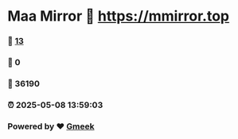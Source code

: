 # Maa Mirror :link: https://mmirror.top 
### :page_facing_up: [13](https://mmirror.top/tag.html) 
### :speech_balloon: 0 
### :hibiscus: 36190 
### :alarm_clock: 2025-05-08 13:59:03 
### Powered by :heart: [Gmeek](https://github.com/Meekdai/Gmeek)
